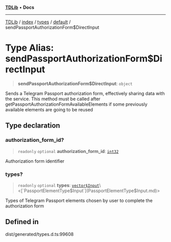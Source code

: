 [**TDLib**](../../../../../../README.md) • **Docs**

***

[TDLib](../../../../../../modules.md) / [index](../../../../../README.md) / [types](../../../README.md) / [default](../README.md) / sendPassportAuthorizationForm$DirectInput

# Type Alias: sendPassportAuthorizationForm$DirectInput

> **sendPassportAuthorizationForm$DirectInput**: `object`

Sends a Telegram Passport authorization form, effectively sharing data with the service. This method must be called after getPassportAuthorizationFormAvailableElements if some previously available elements are going to be reused

## Type declaration

### authorization\_form\_id?

> `readonly` `optional` **authorization\_form\_id**: [`int32`](int32-1.md)

Authorization form identifier

### types?

> `readonly` `optional` **types**: [`vector$Input`](vector$Input.md)\<[`PassportElementType$Input`](PassportElementType$Input.md)\>

Types of Telegram Passport elements chosen by user to complete the authorization form

## Defined in

dist/generated/types.d.ts:99608
